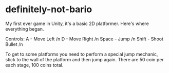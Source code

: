 # definitely-not-bario
My first ever game in Unity, it's a basic 2D platformer. Here's where everything began.

Controls:
A - Move Left /n
D - Move Right /n
Space - Jump /n
Shift - Shoot Bullet /n

To get to some platforms you need to perform a special jump mechanic, stick to the wall of the platform and then jump again.
There are 50 coin per each stage, 100 coins total.
